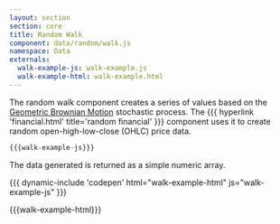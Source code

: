 ```yaml
---
layout: section
section: core
title: Random Walk
component: data/random/walk.js
namespace: Data
externals:
  walk-example-js: walk-example.js
  walk-example-html: walk-example.html
---
```


The random walk component creates a series of values based on the [Geometric Brownian Motion](http://stuartreid.co.za/interactive-stochastic-processes/) stochastic process.
The {{{ hyperlink 'financial.html' title='random financial' }}} component uses it to create random open-high-low-close (OHLC) price data.

```js
{{{walk-example-js}}}
```

The data generated is returned as a simple numeric array.

{{{ dynamic-include 'codepen' html="walk-example-html" js="walk-example-js" }}}

{{{walk-example-html}}}
<script type="text/javascript">
{{{walk-example-js}}}
</script>
